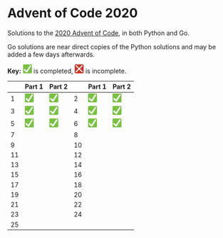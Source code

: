 # Advent of Code 2020

Solutions to the [2020 Advent of Code](https://adventofcode.com/2020), in both Python and Go.

Go solutions are near direct copies of the Python solutions and may be added a few days afterwards.

**Key:** ![Completed][check] is completed, ![Incomplete][cross] is incomplete.

|    | Part 1                  | Part 2                  |    | Part 1                  | Part 2                  |
|----|-------------------------|-------------------------|----|-------------------------|-------------------------|
| 1  | ![Completed][check]     | ![Completed][check]     | 2  | ![Completed][check]     | ![Completed][check]     |
| 3  | ![Completed][check]     | ![Completed][check]     | 4  | ![Completed][check]     | ![Completed][check]     |
| 5  | ![Completed][check]     | ![Completed][check]     | 6  | ![Completed][check]     | ![Completed][check]     |
| 7  |                         |                         | 8  |                         |                         |
| 9  |                         |                         | 10 |                         |                         |
| 11 |                         |                         | 12 |                         |                         |
| 13 |                         |                         | 14 |                         |                         |
| 15 |                         |                         | 16 |                         |                         |
| 17 |                         |                         | 18 |                         |                         |
| 19 |                         |                         | 20 |                         |                         |
| 21 |                         |                         | 22 |                         |                         |
| 23 |                         |                         | 24 |                         |                         |
| 25 |                         |                         |    |                         |                         |

[check]: https://github.com/codemicro/adventOfCode/blob/master/.github/check.jpg?raw=true
[cross]: https://github.com/codemicro/adventOfCode/blob/master/.github/cross.jpg?raw=true
